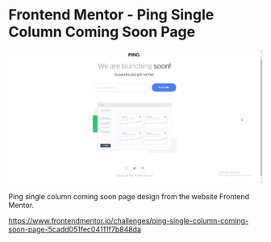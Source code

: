 # Frontend Mentor - Ping Single Column Coming Soon Page

![](FinishedPreview.png)

Ping single column coming soon page design from the website Frontend Mentor.

https://www.frontendmentor.io/challenges/ping-single-column-coming-soon-page-5cadd051fec04111f7b848da
